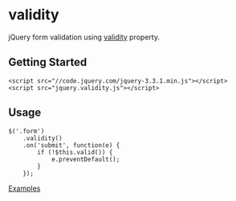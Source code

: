 # validity
jQuery form validation using [validity](https://html.spec.whatwg.org/#dom-cva-validity) property.

## Getting Started
```
<script src="//code.jquery.com/jquery-3.3.1.min.js"></script>
<script src="jquery.validity.js"></script>
```

## Usage
```
$('.form')
    .validity()
    .on('submit', function(e) {
        if (!$this.valid()) {
            e.preventDefault();
        }
    });
```

[Examples](http://htmlpreview.github.io/?https://github.com/gustavoconci/validity/blob/master/index.html)
